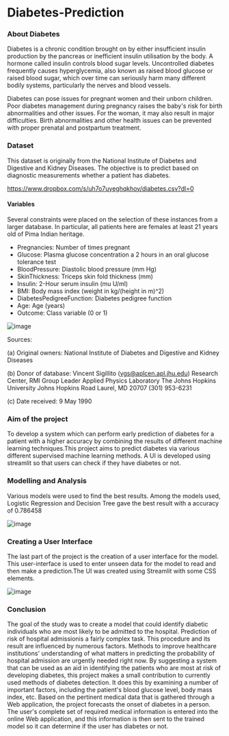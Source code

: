 # Diabetes-Prediction

### About Diabetes
Diabetes is a chronic condition brought on by either insufficient insulin production by the pancreas or inefficient insulin utilisation by the body. A hormone called insulin controls blood sugar levels. Uncontrolled diabetes frequently causes hyperglycemia, also known as raised blood glucose or raised blood sugar, which over time can seriously harm many different bodily systems, particularly the nerves and blood vessels.

Diabetes can pose issues for pregnant women and their unborn children. Poor diabetes management during pregnancy raises the baby's risk for birth abnormalities and other issues. For the woman, it may also result in major difficulties. Birth abnormalities and other health issues can be prevented with proper prenatal and postpartum treatment.

### Dataset
This dataset is originally from the National Institute of Diabetes and Digestive and Kidney Diseases. The objective is to predict based on diagnostic measurements whether a patient has diabetes.

https://www.dropbox.com/s/uh7o7uyeghqkhoy/diabetes.csv?dl=0

#### Variables
Several constraints were placed on the selection of these instances from a larger database. In particular, all patients here are females at least 21 years old of Pima Indian heritage.

- Pregnancies: Number of times pregnant
- Glucose: Plasma glucose concentration a 2 hours in an oral glucose tolerance test
- BloodPressure: Diastolic blood pressure (mm Hg)
- SkinThickness: Triceps skin fold thickness (mm)
- Insulin: 2-Hour serum insulin (mu U/ml)
- BMI: Body mass index (weight in kg/(height in m)^2)
- DiabetesPedigreeFunction: Diabetes pedigree function
- Age: Age (years)
- Outcome: Class variable (0 or 1)

![image](https://user-images.githubusercontent.com/85385312/202089997-85b6b3a7-6e9f-4f78-9d29-b3ba3a882494.png)


Sources:

(a) Original owners: National Institute of Diabetes and Digestive and Kidney Diseases

(b) Donor of database: Vincent Sigillito (vgs@aplcen.apl.jhu.edu)
Research Center, RMI Group Leader
Applied Physics Laboratory
The Johns Hopkins University
Johns Hopkins Road
Laurel, MD 20707
(301) 953-6231

(c) Date received: 9 May 1990

### Aim of the project
To develop a system which can perform early prediction of diabetes for a patient with a higher accuracy by combining the results of different machine learning techniques.This project aims to predict diabetes via various different supervised machine learning methods. A UI is developed using streamlit so that users can check if they have diabetes or not.

### Modelling and Analysis
Various models were used to find the best results. Among the models used, Logistic Regression and Decision Tree gave the best result with a accuracy of 0.786458

![image](https://user-images.githubusercontent.com/85385312/202093247-a858ce29-1ba0-4b84-89b4-7a6c4345c1a5.png)

### Creating a User Interface
The last  part  of   the  project  is   the  creation  of  a  user   interface for   the  model. This   user-interface is used to enter unseen data for the model to read and then make a prediction.The UI was created using Streamlit with some CSS elements.

![image](https://user-images.githubusercontent.com/85385312/202097253-4c8def8b-f2ae-4ca8-8a33-f00c0bbe97b1.png)

### Conclusion
The goal of the study was to create a model that could identify diabetic individuals who are most likely to be admitted to the hospital. Prediction of risk of hospital admissionis a  fairly complex task. This procedure and its result are influenced by numerous factors. Methods to improve healthcare institutions' understanding of what matters in predicting the probability of hospital admission are urgently needed right now. By suggesting a system that can be used as an aid in identifying the patients who are most at risk of developing diabetes, this project makes a small contribution to currently used methods of diabetes detection. It does this by examining a number of important factors, including the patient's blood glucose level, body mass index, etc. Based on the pertinent medical data that is gathered through a Web application, the project forecasts the onset of diabetes in a person. The user's complete set of required medical information is entered into the online Web application, and this information is then sent to the trained model so it can determine if the user has diabetes or not.
